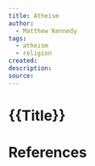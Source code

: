 ```yaml
---
title: Atheism
author:
  - Matthew Kennedy
tags:
  - atheism
  - religion
created: 
description: 
source:
---
```

# {{Title}}






# References